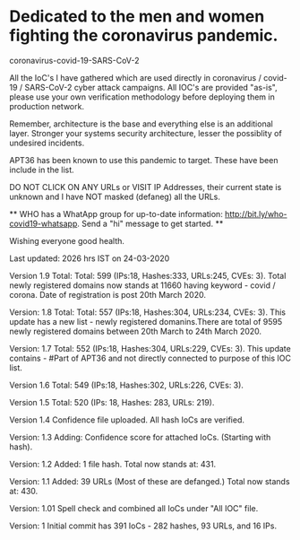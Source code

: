 # Dedicated to the men and women fighting the coronavirus pandemic.

coronavirus-covid-19-SARS-CoV-2

All the IoC's I have gathered which are used directly in coronavirus / covid-19 / SARS-CoV-2 cyber attack campaigns. All IOC's are provided "as-is", please use your own verification methodology before deploying them in production network.

Remember, architecture is the base and everything else is an additional layer. Stronger your systems security architecture, lesser the possiblity of undesired incidents.

APT36 has been known to use this pandemic to target. These have been include in the list.

DO NOT CLICK  ON ANY URLs or VISIT IP Addresses, their current state is unknown and I have NOT masked (defaneg) all the URLs.

** WHO has a WhatApp group for up-to-date information: http://bit.ly/who-covid19-whatsapp. Send a "hi" message to get started. **

Wishing everyone good health.

Last updated: 2026 hrs IST on 24-03-2020

Version 1.9
Total: Total: 599 (IPs:18, Hashes:333, URLs:245, CVEs: 3). Total newly registered domains now stands at 11660 having keyword - covid / corona. Date of registration is post 20th March 2020.

Version: 1.8
Total: Total: 557 (IPs:18, Hashes:304, URLs:234, CVEs: 3). This update has a new list - newly registered domanins.There are total of 9595 newly registered domains between 20th March to 24th March 2020.

Version: 1.7
Total: 552 (IPs:18, Hashes:304, URLs:229, CVEs: 3). This update contains - #Part of APT36 and not directly connected to purpose of this IOC list.

Version 1.6
Total: 549 (IPs:18, Hashes:302, URLs:226, CVEs: 3).

Version 1.5
Total: 520 (IPs: 18, Hashes: 283, URLs: 219).

Version 1.4
Confidence file uploaded. All hash IoCs are verified.

Version: 1.3
Adding: Confidence score for attached IoCs. (Starting with hash).

Version: 1.2
Added: 1 file hash. Total now stands at: 431.

Version: 1.1
Added: 39 URLs (Most of these are defanged.) Total now stands at: 430.

Version: 1.01
Spell check and combined all IoCs under "All IOC" file.

Version: 1
Initial commit has 391 IoCs - 282 hashes, 93 URLs, and 16 IPs.